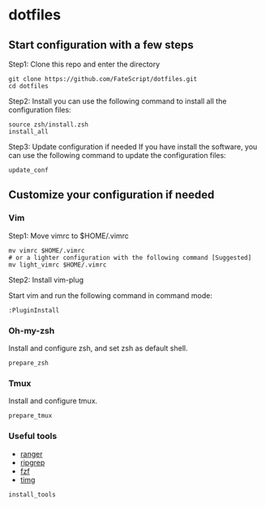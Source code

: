# dotfiles

## Start configuration with a few steps
Step1: Clone this repo and enter the directory
```shell
git clone https://github.com/FateScript/dotfiles.git
cd dotfiles
```

Step2: Install
you can use the following command to install all the configuration files:
```shell
source zsh/install.zsh
install_all
```

Step3: Update configuration if needed
If you have install the software, you can use the following command to update the configuration files:
```shell
update_conf
```

## Customize your configuration if needed

### Vim

Step1: Move vimrc to $HOME/.vimrc
```shell
mv vimrc $HOME/.vimrc
# or a lighter configuration with the following command [Suggested]
mv light_vimrc $HOME/.vimrc
```

Step2: Install vim-plug

Start vim and run the following command in command mode:
```shell
:PluginInstall
```

### Oh-my-zsh

Install and configure zsh, and set zsh as default shell.

```shell
prepare_zsh
```

### Tmux

Install and configure tmux.

```shell
prepare_tmux
```

### Useful tools 

* [ranger](https://github.com/ranger/ranger)
* [ripgrep](https://github.com/BurntSushi/ripgrep)
* [fzf](https://github.com/junegunn/fzf)
* [timg](https://github.com/hzeller/timg)

```shell
install_tools
```
